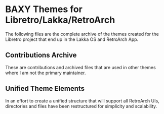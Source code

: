 # BAXY Themes for Libretro/Lakka/RetroArch
The following files are the complete archive of the themes created for the Libretro project that end up in the Lakka OS and RetroArch App.
## Contributions Archive
These are contributions and archived files that are used in other themes where I am not the primary maintainer.
## Unified Theme Elements
In an effort to  create a unified structure that will support all RetroArch UIs, directories and files have been restructured for simplicity and scalability.
